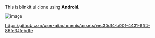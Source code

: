 This is blinkit ui clone using <b>Android</b>.

![image](https://github.com/user-attachments/assets/45e357e9-d614-403c-897b-718642cec6a4)




https://github.com/user-attachments/assets/eec35df4-b00f-4431-8ff4-86fe34febdfe

